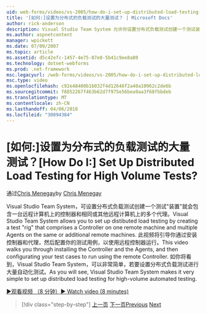 ```yaml
---
uid: web-forms/videos/vs-2005/how-do-i-set-up-distributed-load-testing-for-high-volume-tests
title: '[如何:]设置为分布式的负载测试的大量测试？ | Microsoft Docs'
author: rick-anderson
description: Visual Studio Team System 允许你设置分布式负载测试创建一个测试装置，它包含一个远程计算机和 multipl 上的控制器...
ms.author: aspnetcontent
manager: wpickett
ms.date: 07/09/2007
ms.topic: article
ms.assetid: d5c42efc-1457-4e75-87e8-5b41c9ee8a80
ms.technology: dotnet-webforms
ms.prod: .net-framework
msc.legacyurl: /web-forms/videos/vs-2005/how-do-i-set-up-distributed-load-testing-for-high-volume-tests
msc.type: video
ms.openlocfilehash: c92e48400b1b032f4d12646f2a40a10962c2de6b
ms.sourcegitcommit: f8852267f463b62d7f975e56bea9aa3f68fbbdeb
ms.translationtype: MT
ms.contentlocale: zh-CN
ms.lasthandoff: 04/06/2018
ms.locfileid: "30894384"
---
```

<a name="how-do-i-set-up-distributed-load-testing-for-high-volume-tests"></a><span data-ttu-id="4267f-104">[如何:]设置为分布式的负载测试的大量测试？</span><span class="sxs-lookup"><span data-stu-id="4267f-104">[How Do I:] Set Up Distributed Load Testing for High Volume Tests?</span></span>
====================
<span data-ttu-id="4267f-105">通过[Chris Menegay](https://twitter.com/CMenegay)</span><span class="sxs-lookup"><span data-stu-id="4267f-105">by [Chris Menegay](https://twitter.com/CMenegay)</span></span>

<span data-ttu-id="4267f-106">Visual Studio Team System，可设置分布式负载测试创建一个测试"装置"就会包含一台远程计算机上的控制器和相同或其他远程计算机上的多个代理。</span><span class="sxs-lookup"><span data-stu-id="4267f-106">Visual Studio Team System allows you to set up distibuted load testing by creating a test "rig" that comprises a Controller on one remote machine and multiple Agents on the same or additional remote machines.</span></span> <span data-ttu-id="4267f-107">此视频将引导你通过安装控制器和代理，然后配置你的测试用例，以使用远程控制器运行。</span><span class="sxs-lookup"><span data-stu-id="4267f-107">This video walks you through installing the Controller and the Agents, and then configurating your test cases to run using the remote Controller.</span></span> <span data-ttu-id="4267f-108">如你将看到，Visual Studio Team System，可以非常简单，若要设置分布式负载测试进行大量自动化测试。</span><span class="sxs-lookup"><span data-stu-id="4267f-108">As you will see, Visual Studio Team System makes it very simple to set up distributed load testing for high-volume automated testing.</span></span>

[<span data-ttu-id="4267f-109">&#9654;观看视频 （8 分钟）</span><span class="sxs-lookup"><span data-stu-id="4267f-109">&#9654; Watch video (8 minutes)</span></span>](https://channel9.msdn.com/Blogs/ASP-NET-Site-Videos/how-do-i-set-up-distributed-load-testing-for-high-volume-tests)

> [!div class="step-by-step"]
> <span data-ttu-id="4267f-110">[上一页](how-do-i-tune-web-application-performance-with-profiling.md)
> [下一页](how-do-i-enforce-coding-standards-with-code-analysis.md)</span><span class="sxs-lookup"><span data-stu-id="4267f-110">[Previous](how-do-i-tune-web-application-performance-with-profiling.md)
[Next](how-do-i-enforce-coding-standards-with-code-analysis.md)</span></span>
